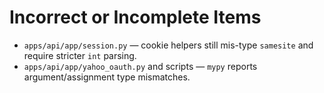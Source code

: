 # Incorrect or Incomplete Items

- `apps/api/app/session.py` — cookie helpers still mis-type `samesite` and require stricter `int` parsing.
- `apps/api/app/yahoo_oauth.py` and scripts — `mypy` reports argument/assignment type mismatches.

